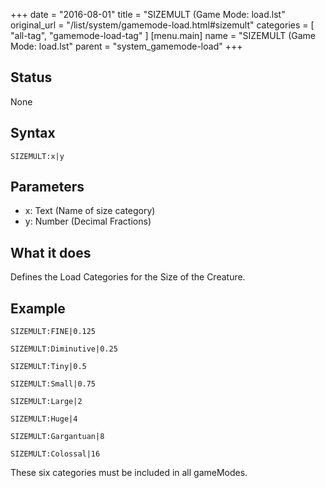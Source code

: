 +++
date = "2016-08-01"
title = "SIZEMULT (Game Mode: load.lst"
original_url = "/list/system/gamemode-load.html#sizemult"
categories = [ "all-tag", "gamemode-load-tag" ]
[menu.main]
    name = "SIZEMULT (Game Mode: load.lst"
    parent = "system_gamemode-load"
+++

## Status

None

## Syntax

`SIZEMULT:x|y`

## Parameters

-   x: Text (Name of size category)
-   y: Number (Decimal Fractions)



What it does
------------

Defines the Load Categories for the Size of the Creature.

Example
-------

`SIZEMULT:FINE|0.125`

`SIZEMULT:Diminutive|0.25`

`SIZEMULT:Tiny|0.5`

`SIZEMULT:Small|0.75`

`SIZEMULT:Large|2`

`SIZEMULT:Huge|4`

`SIZEMULT:Gargantuan|8`

`SIZEMULT:Colossal|16`

These six categories must be included in all gameModes.

